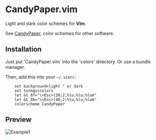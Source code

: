 CandyPaper.vim
================================================

Light and dark color schemes for **Vim**.

See [CandyPaper](https://github.com/dfxyz/CandyPaper), color schemes for other software.

## Installation
Just put 'CandyPaper.vim' into the 'colors' directory. Or use a bundle manager.

Then, add this into your `~/.vimrc`:

```VimL
    set background=light " or dark
    set termguicolors
    let &t_8f="\<Esc>[38;2;%lu;%lu;%lum"
    let &t_8b="\<Esc>[48;2;%lu;%lu;%lum"
    colorscheme CandyPaper
```

## Preview
![Example1](https://raw.githubusercontent.com/dfxyz/CandyPaper.vim/screenshot/v2/example1.png)
